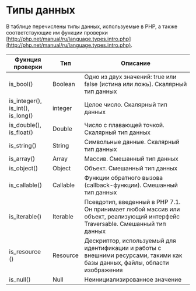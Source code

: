 # Типы данных

В таблице перечислены типы данных, используемые в PHP, а также соответствующие им функции проверки [http://php.net/manual/ru/language.types.intro.php](http://php.net/manual/ru/language.types.intro.php).

| Фукнция проверки            | Тип           |  Описание      |
| -----------------           | ------------- | -------------- |
| is_bool()                   | Boolean       | Одно из двух значений: true или false (истина или ложь). Скалярный тип данных |
| is_integer(), is_int(), is_long()    | integer       | Целое число. Скалярный тип данных            |
| is_double(), is_float()  | Double       | Число с плавающей точкой. Скалярный тип данных            |
| is_string()   | String       | Символьные данные. Скалярный тип данных            |
| is_array()    | Array        | Массив. Смешанный тип данных            |
| is_object()   | Object       | Объект. Смешанный тип данных            |
| is_callable()   | Callable       | Функции обратного вызова (callback-функции). Смешанный тип данных            |
| is_iterable()   | Iterable       | Псевдотип, введенный в PHP 7.1. Он принимает любой массив или объект, реализующий интерфейс Traversable. Смешанный тип данных |
| is_resource ()  | Resource       | Дескриптор, используемый для идентификации и работы с внешними ресурсами, такими как базы данных, файлы, области изображения |
| is_null()       | Null           | Неинициализированное значение |
